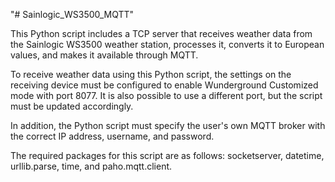 "# Sainlogic_WS3500_MQTT" 

This Python script includes a TCP server that receives weather data from the Sainlogic WS3500 weather station, processes it, converts it to European values, and makes it available through MQTT.

To receive weather data using this Python script, the settings on the receiving device must be configured to enable Wunderground Customized mode with port 8077. It is also possible to use a different port, but the script must be updated accordingly.

In addition, the Python script must specify the user's own MQTT broker with the correct IP address, username, and password.

The required packages for this script are as follows: socketserver, datetime, urllib.parse, time, and paho.mqtt.client.
